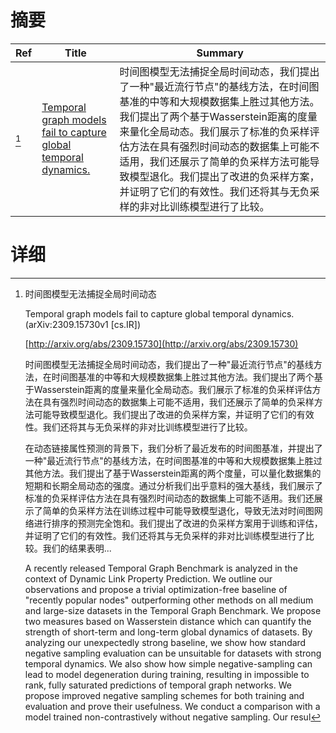 # 摘要

| Ref | Title | Summary |
| --- | --- | --- |
| [^1] | [Temporal graph models fail to capture global temporal dynamics.](http://arxiv.org/abs/2309.15730) | 时间图模型无法捕捉全局时间动态，我们提出了一种"最近流行节点"的基线方法，在时间图基准的中等和大规模数据集上胜过其他方法。我们提出了两个基于Wasserstein距离的度量来量化全局动态。我们展示了标准的负采样评估方法在具有强烈时间动态的数据集上可能不适用，我们还展示了简单的负采样方法可能导致模型退化。我们提出了改进的负采样方案，并证明了它们的有效性。我们还将其与无负采样的非对比训练模型进行了比较。 |

# 详细

[^1]: 时间图模型无法捕捉全局时间动态

    Temporal graph models fail to capture global temporal dynamics. (arXiv:2309.15730v1 [cs.IR])

    [http://arxiv.org/abs/2309.15730](http://arxiv.org/abs/2309.15730)

    时间图模型无法捕捉全局时间动态，我们提出了一种"最近流行节点"的基线方法，在时间图基准的中等和大规模数据集上胜过其他方法。我们提出了两个基于Wasserstein距离的度量来量化全局动态。我们展示了标准的负采样评估方法在具有强烈时间动态的数据集上可能不适用，我们还展示了简单的负采样方法可能导致模型退化。我们提出了改进的负采样方案，并证明了它们的有效性。我们还将其与无负采样的非对比训练模型进行了比较。

    

    在动态链接属性预测的背景下，我们分析了最近发布的时间图基准，并提出了一种"最近流行节点"的基线方法，在时间图基准的中等和大规模数据集上胜过其他方法。我们提出了基于Wasserstein距离的两个度量，可以量化数据集的短期和长期全局动态的强度。通过分析我们出乎意料的强大基线，我们展示了标准的负采样评估方法在具有强烈时间动态的数据集上可能不适用。我们还展示了简单的负采样方法在训练过程中可能导致模型退化，导致无法对时间图网络进行排序的预测完全饱和。我们提出了改进的负采样方案用于训练和评估，并证明了它们的有效性。我们还将其与无负采样的非对比训练模型进行了比较。我们的结果表明...

    A recently released Temporal Graph Benchmark is analyzed in the context of Dynamic Link Property Prediction. We outline our observations and propose a trivial optimization-free baseline of "recently popular nodes" outperforming other methods on all medium and large-size datasets in the Temporal Graph Benchmark. We propose two measures based on Wasserstein distance which can quantify the strength of short-term and long-term global dynamics of datasets. By analyzing our unexpectedly strong baseline, we show how standard negative sampling evaluation can be unsuitable for datasets with strong temporal dynamics. We also show how simple negative-sampling can lead to model degeneration during training, resulting in impossible to rank, fully saturated predictions of temporal graph networks. We propose improved negative sampling schemes for both training and evaluation and prove their usefulness. We conduct a comparison with a model trained non-contrastively without negative sampling. Our resul
    


